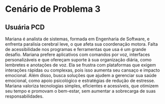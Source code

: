 # Cenário de Problema 3

## Usuária PCD

Mariana é analista de sistemas, formada em Engenharia de Software, e enfrenta paralisia
cerebral leve, o que afeta sua coordenação motora. Falta de acessibilidade nos programas e 
ferramentas que usa é um grande desafio. Mariana prefere aplicativos com comandos por voz, 
interfaces personalizáveis e que ofereçam suporte à sua organização diária, como lembretes e 
anotações de voz. Ela se frustra com plataformas que exigem interações rápidas ou complexas, 
pois isso aumenta seu cansaço e impacto emocional. Além disso, busca soluções que ajudem a 
gerenciar sua saúde emocional, como apoio psicológico e estratégias de redução de estresse. 
Mariana valoriza tecnologias simples, eficientes e acessíveis, que otimizem seu tempo e 
promovam o bem-estar, sem aumentar a sobrecarga de suas responsabilidades.
